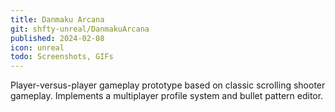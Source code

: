 ```yaml
---
title: Danmaku Arcana
git: shfty-unreal/DanmakuArcana
published: 2024-02-08
icon: unreal
todo: Screenshots, GIFs
---
```


Player-versus-player gameplay prototype based on classic scrolling shooter gameplay.
Implements a multiplayer profile system and bullet pattern editor.

